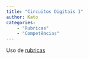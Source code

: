 ```yaml
---
title: "Circuitos Digitais 1"
author: Kato
categories:
    - "Rubricas"
    - "Competências"
---
```


Uso de [rubricas](/avaliacao/rubricas.qmd)
